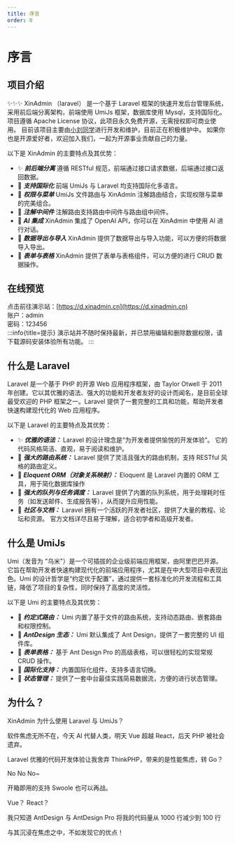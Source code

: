 ```yaml
---
title: 序言
order: 0
---
```


# 序言

## 项目介绍

✨✨✨ XinAdmin （laravel） 是一个基于 Laravel 框架的快速开发后台管理系统，采用前后端分离架构，前端使用 UmiJs 框架，数据库使用 Mysql，支持国际化。
项目遵循 Apache License 协议，此项目永久免费开源，无需授权即可商业使用。
目前该项目主要由[小刘同学](https://xineny.cn)进行开发和维护，目前正在积极维护中。
如果你也是开源爱好者，欢迎加入我们，一起为开源事业贡献自己的力量。

以下是 XinAdmin 的主要特点及其优势：

- ✨ **_前后端分离_** 遵循 RESTful 规范，前端通过接口请求数据，后端通过接口返回数据。
- 🧵 **_支持国际化_** 前端 UmiJs 与 Laravel 均支持国际化多语言。
- 👑 **_权限与菜单_** UmiJs 文件路由与 XinAdmin 注解路由结合，实现权限与菜单的完美组合。
- 🎄 **_注解中间件_** 注解路由支持路由中间件与路由组中间件。
- 🎑 **_AI 集成_** XinAdmin 集成了 OpenAI API，你可以在 XinAdmin 中使用 AI 进行对话。
- 🛒 **_数据导出与导入_** XinAdmin 提供了数据导出与导入功能，可以方便的将数据导入导出。
- 🎨 **_表单与表格_** XinAdmin 提供了表单与表格组件，可以方便的进行 CRUD 数据操作。

## 在线预览

点击前往演示站：[https://d.xinadmin.cn](https://d.xinadmin.cn) <br>
账户：admin <br>
密码：123456 <br>
:::info{title=提示}
演示站并不随时保持最新，并已禁用编辑和删除数据权限，请下载源码安装体验所有功能。
:::

## 什么是 Laravel

Laravel 是一个基于 PHP 的开源 Web 应用程序框架，由 Taylor Otwell 于 2011 年创建。它以其优雅的语法、强大的功能和开发者友好的设计而闻名，是目前全球最受欢迎的 PHP 框架之一。Laravel 提供了一套完整的工具和功能，帮助开发者快速构建现代化的 Web 应用程序。

以下是 Laravel 的主要特点及其优势：

- ✨ **_优雅的语法：_** Laravel 的设计理念是“为开发者提供愉悦的开发体验”。 它的代码风格简洁、直观，易于阅读和维护。
- 🎉 **_强大的路由系统：_** Laravel 提供了灵活且强大的路由机制，支持 RESTful 风格的路由定义。
- 🧵 **_Eloquent ORM（对象关系映射）：_** Eloquent 是 Laravel 内置的 ORM 工具，用于简化数据库操作
- 🪭 **_强大的队列与任务调度：_** Laravel 提供了内置的队列系统，用于处理耗时任务（如发送邮件、生成报告等），从而提升应用性能。
- 👑 **_社区与文档：_** Laravel 拥有一个活跃的开发者社区，提供了大量的教程、论坛和资源。 官方文档详尽且易于理解，适合初学者和高级开发者。

## 什么是 UmiJs

Umi（发音为 "乌米"）是一个可插拔的企业级前端应用框架，由阿里巴巴开源。它旨在帮助开发者快速构建现代化的前端应用程序，尤其是在中大型项目中表现出色。Umi 的设计哲学是“约定优于配置”，通过提供一套标准化的开发流程和工具链，降低了项目的复杂性，同时保持了高度的灵活性。

以下是 Umi 的主要特点及其优势：

- 🎄 **_约定式路由：_** Umi 内置了基于文件的路由系统，支持动态路由、嵌套路由和权限控制。
- 🎨 **_AntDesign 生态：_** Umi 默认集成了 Ant Design，提供了一套完整的 UI 组件库。
- 🎢 **_表单表格：_** 基于 Ant Design Pro 的高级表格，可以很轻松的实现常规 CRUD 操作。
- 🎑 **_国际化支持：_** 内置国际化组件，支持多语言切换。
- 🛒 **_状态管理：_** 提供了一套中台最佳实践简易数据流，方便的进行状态管理。

## 为什么？

XinAdmin 为什么使用 Laravel 与 UmiJs？

软件焦虑无所不在，今天 AI 代替人类，明天 Vue 超越 React，后天 PHP 被社会遗弃。

Laravel 优雅的代码开发体验让我舍弃 ThinkPHP，带来的是性能焦虑，转 Go？

No No No~

开箱即用的支持 Swoole 也可以再战。

Vue？ React？

我只知道 AntDesign 与 AntDesign Pro 将我的代码量从 1000 行减少到 100 行

与其沉浸在焦虑之中，不如发现它的优点！
